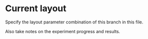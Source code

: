 # Current layout

Specify the layout parameter combination of this branch in this file. 

Also take notes on the experiment progress and results.
